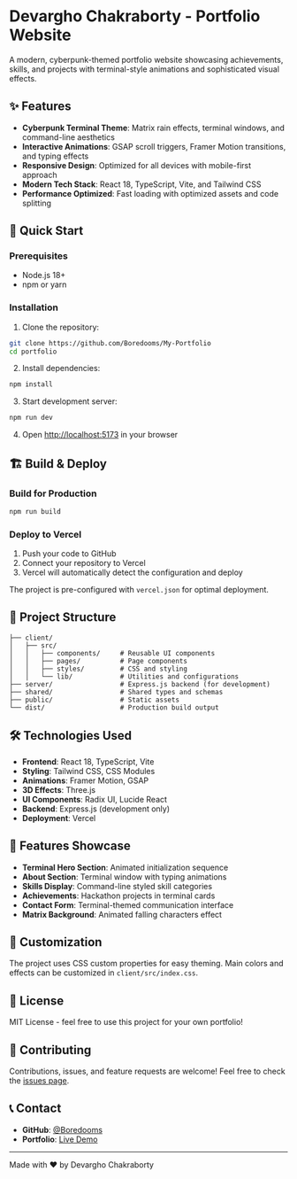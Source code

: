 # Devargho Chakraborty - Portfolio Website

A modern, cyberpunk-themed portfolio website showcasing achievements, skills, and projects with terminal-style animations and sophisticated visual effects.

## ✨ Features

- **Cyberpunk Terminal Theme**: Matrix rain effects, terminal windows, and command-line aesthetics
- **Interactive Animations**: GSAP scroll triggers, Framer Motion transitions, and typing effects
- **Responsive Design**: Optimized for all devices with mobile-first approach
- **Modern Tech Stack**: React 18, TypeScript, Vite, and Tailwind CSS
- **Performance Optimized**: Fast loading with optimized assets and code splitting

## 🚀 Quick Start

### Prerequisites
- Node.js 18+ 
- npm or yarn

### Installation

1. Clone the repository:
```bash
git clone https://github.com/Boredooms/My-Portfolio
cd portfolio
```

2. Install dependencies:
```bash
npm install
```

3. Start development server:
```bash
npm run dev
```

4. Open [http://localhost:5173](http://localhost:5173) in your browser

## 🏗️ Build & Deploy

### Build for Production
```bash
npm run build
```

### Deploy to Vercel
1. Push your code to GitHub
2. Connect your repository to Vercel
3. Vercel will automatically detect the configuration and deploy

The project is pre-configured with `vercel.json` for optimal deployment.

## 📁 Project Structure

```
├── client/
│   ├── src/
│   │   ├── components/     # Reusable UI components
│   │   ├── pages/          # Page components
│   │   ├── styles/         # CSS and styling
│   │   └── lib/            # Utilities and configurations
├── server/                 # Express.js backend (for development)
├── shared/                 # Shared types and schemas
├── public/                 # Static assets
└── dist/                   # Production build output
```

## 🛠️ Technologies Used

- **Frontend**: React 18, TypeScript, Vite
- **Styling**: Tailwind CSS, CSS Modules
- **Animations**: Framer Motion, GSAP
- **3D Effects**: Three.js
- **UI Components**: Radix UI, Lucide React
- **Backend**: Express.js (development only)
- **Deployment**: Vercel

## 📱 Features Showcase

- **Terminal Hero Section**: Animated initialization sequence
- **About Section**: Terminal window with typing animations  
- **Skills Display**: Command-line styled skill categories
- **Achievements**: Hackathon projects in terminal cards
- **Contact Form**: Terminal-themed communication interface
- **Matrix Background**: Animated falling characters effect

## 🎨 Customization

The project uses CSS custom properties for easy theming. Main colors and effects can be customized in `client/src/index.css`.

## 📄 License

MIT License - feel free to use this project for your own portfolio!

## 🤝 Contributing

Contributions, issues, and feature requests are welcome! Feel free to check the [issues page](https://github.com/Boredooms/My-Portfolio/issues).

## 📞 Contact

- **GitHub**: [@Boredooms](https://github.com/Boredooms)
- **Portfolio**: [Live Demo](https://devargho-chakraborty.vercel.app/)

---

Made with ❤️ by Devargho Chakraborty